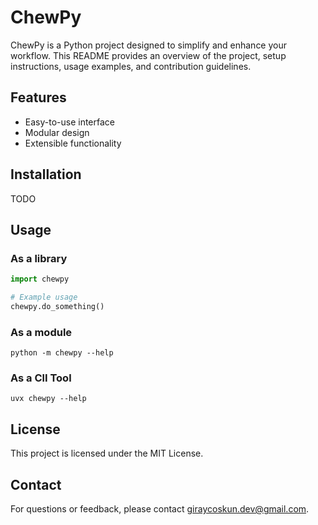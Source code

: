 # ChewPy

ChewPy is a Python project designed to simplify and enhance your workflow. This README provides an overview of the project, setup instructions, usage examples, and contribution guidelines.

## Features

- Easy-to-use interface
- Modular design
- Extensible functionality

## Installation

TODO

## Usage

### As a library

```python
import chewpy

# Example usage
chewpy.do_something()
```

### As a module

```
python -m chewpy --help
```

### As a ClI Tool

```
uvx chewpy --help 
```
## License

This project is licensed under the MIT License.

## Contact

For questions or feedback, please contact [giraycoskun.dev@gmail.com](mailto:giraycoskun.dev@gmail.com).